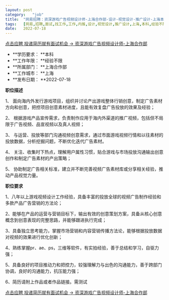 ```yaml
---
layout:	post
category:	"job"
title:	"网易招聘：资深游戏广告视频设计师-上海合作部-设计-视觉设计-推广设计-上海本科经验不限"
tags:	[网易,招聘,面试,找工作,工作,内推,设计,视觉设计,推广设计,上海,本科,经验不限]
date:	2022-07-18
---
```


[点击应聘 投递简历就有面试机会 ->  资深游戏广告视频设计师-上海合作部](http://mobile.bole.netease.com/bole/boleDetail?id=41623&employeeId=346f03c3cda5f04c&key=all)



- **学历要求： **本科
- **工作年限： **经验不限
- **所属部门： **上海合作部
- **工作城市： **上海
- **发布日期： **2022-07-18



**职位描述**

1、	面向海内外发行游戏项目，组织并讨论产出游戏整体行销创意，制定广告素材方向和创意，把控项目创意素材进度，且能有效复盘广告投放的效果及经验；

2、	根据游戏产品宣传需求，负责制作应用于海内外渠道的推广视频，包括但不局限于广告视频、品宣视频以及真人视频；

3、	与运营、投放等部门沟通视频创意需求，通过市面游戏视频行情和以往素材的投放数据，分析挖掘问题，不断优化迭代广告素材。

4、	关注、收集时下热点，理解用户属性习惯，贴合游戏与市场投放沟通输出创意创作和制定广告素材的产出策略； 

5、	协助制定广告相关标准，建立并不断完善视频广告素材库或分享相关经验，推动产品视觉力量。





**职位要求**

1、八年以上游戏视频设计工作经验，具备丰富的投放全球的视频广告制作经验和多款产品广告营销的方法论；

2、能够在产品的运营与营销目标下，输出有效的创意策划方案，具备从核心创意概念到创意表现的完整思路，并能够跟进执行完成；

3、具备独立思考能力，掌握市场营销和内容营销传播方法论，能够根据投放数据对视频的效果进行优化创新；

4、熟练掌握pr、ae、ps，三维等软件，有实拍经验，善于总结和学习，自驱力强；

5、具备良好的项目推动力和把控力，较强理解力与出色的沟通能力，善于跨部门协调，良好的沟通能力，抗压能力强；

6、简历请附上作品或者作品链接。需测试





[点击应聘 投递简历就有面试机会 ->  资深游戏广告视频设计师-上海合作部](http://mobile.bole.netease.com/bole/boleDetail?id=41623&employeeId=346f03c3cda5f04c&key=all)